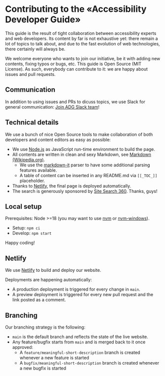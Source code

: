 # Contributing to the «Accessibility Developer Guide»

This guide is the result of tight collaboration between accessibility experts and web developers. Its content by far is not exhaustive yet: there remain a lot of topics to talk about, and due to the fast evolution of web technologies, there certainly will always be.

We welcome everyone who wants to join our initiative, be it with adding new contents, fixing typos or bugs, etc. This guide is Open Source (MIT License). As such, everybody can contribute to it: we are happy about issues and pull requests.

## Communication

In addition to using issues and PRs to dicuss topics, we use Slack for general communication: [Join ADG Slack team](https://join.slack.com/t/a11y-dev-guide/shared_invite/enQtMzMwOTkxNTI3NDYwLTFkOTA5YmEwYjc5ZWU4OTJmZmZmYTJlNzFlNWQ0ZGU3MzQ0ZjQ1ODc3ZGFiY2MzYThkOTVkM2ZhNGQ0ZTZhZDE)!

## Technical details

We use a bunch of nice Open Source tools to make collaboration of both developers and content editors as easy as possible:

- We use [Node.js](https://github.com/nodejs/node) as JavaScript run-time environment to build the page.
- All contents are written in clean and sexy Markdown, see [Markdown (Wikipedia.org)](https://en.wikipedia.org/wiki/Markdown).
  - We use the [markdown-it](https://markdown-it.github.io/) parser to have some additional parsing features available.
  - A table of content can be inserted in any README.md via `[[_TOC_]]` placeholder.
- Thanks to [Netlify](https://www.netlify.com/), the final page is deployed automatically.
- The search is generously sponsored by [Site Search 360](https://sitesearch360.com/). Thanks, guys!

## Local setup

Prerequisites: Node >=18 (you may want to use [nvm](https://github.com/nvm-sh/nvm) or [nvm-windows](https://github.com/coreybutler/nvm-windows)).

- Setup: `npm ci`
- Develop: `npm start`

Happy coding!

## Netlify

We use [Netlify](https://www.netlify.com/) to build and deploy our website.

Deployments are happening automatically:

- A production deployment is triggered for every change in `main`.
- A preview deployment is triggered for every new pull request and the link posted as a comment.

## Branching

Our branching strategy is the following:

- `main` is the default branch and reflects the state of the live website.
- Any feature/bugfix starts from `main` and is merged back to it once approved:
  - A `feature/meaningful-short-description` branch is created whenever a new feature is started
  - A `bugfix/meaningful-short-description` branch is created whenever a new bugfix is started
